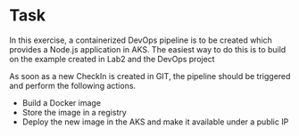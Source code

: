 # Task
In this exercise, a containerized DevOps pipeline is to be created which provides a Node.js application in AKS. The easiest way to do this is to build on the example created in Lab2 and the DevOps project

As soon as a new CheckIn is created in GIT, the pipeline should be triggered and perform the following actions.
- Build a Docker image
- Store the image in a registry
- Deploy the new image in the AKS and make it available under a public IP

